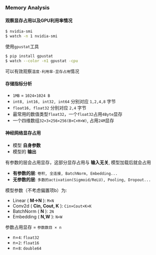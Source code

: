 ### Memory Analysis
#### 观察显存占用以及GPU利用率情况
```bash
$ nvidia-smi
$ watch -n 1 nvidia-smi
```
使用`gpustat`工具
```bash
$ pip install gpustat
$ watch --color -n1 gpustat -cpu
```
可以有效观察`温度-利用率-显存占用`情况

#### 存储指标分析
- `1MB` = `1024×1024 B`
- `int8, int16, int32, int64` 分别对应 `1,2,4,8` 字节
- `float16, float32` 分别对应 `2,4` 字节
- 最常用的数值类型`float32`，一个`float32`占用`4Byte`显存
- 一个四维数组`32×3×256×256(B×C×H×W)`, 占用`24M`显存

#### 神经网络显存占用
- 模型 __自身参数__
- 模型的 __输出__

有参数的层会占用显存，这部分显存占用与 __输入无关__, 模型加载后就会占用
- __有参数的层__: `卷积, 全连接, BatchNorm, Embedding...`
- __无参数的层__: `多数的activation(Sigmoid/ReLU), Pooling, Dropout...`

模型参数（不考虑偏置项b）为:
- Linear ( __M->N__ ): `M×N`
- Conv2d ( __Cin, Cout, K__ ): `Cin×Cout×K×K`
- BatchNorm ( __N__ ): `2N`
- Embedding ( __N,W__ ): `N×W`

参数占用显存 = `参数数目 × n`
- n=`4`: `float32`
- n=`2`: `float16`
- n=`8`: `double64`
